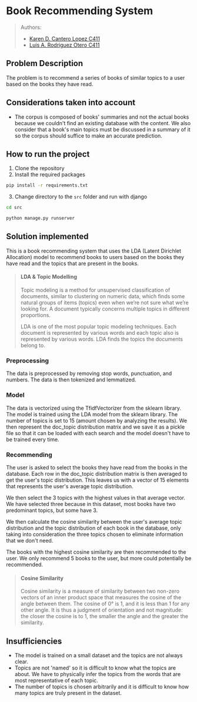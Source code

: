 # Book Recommending System 

> Authors:
> - [Karen D. Cantero Lopez C411](https://github.com/karendcl)
> - [Luis A. Rodriguez Otero C411](https://github.com/Drackaro)

## Problem Description
The problem is to recommend a series of books of similar
topics to a user based on the books they have read.

## Considerations taken into account

- The corpus is composed of books' summaries and not the actual books because we couldn't find an existing database with the content. We also consider that a book's main topics must be discussed in a summary of it so the corpus should suffice to make an accurate prediction.


## How to run the project
1. Clone the repository
2. Install the required packages
```bash
pip install -r requirements.txt
```
3. Change directory to the `src` folder and run with django
```bash
cd src
```
```bash
python manage.py runserver
```

## Solution implemented
This is a book recommending system that uses the LDA (Latent Dirichlet Allocation) 
model to recommend books to users based on the books they have read and the topics that 
are present in the books.

> #### LDA & Topic Modelling
>Topic modeling is a method for unsupervised classification of documents, similar to 
clustering on numeric data, which finds some natural groups of items (topics) even when 
we’re not sure what we’re looking for. A document typically concerns multiple topics in
different proportions.
>
>LDA is one of the most popular topic modeling techniques. Each document is represented by various words 
and each topic also is represented by various words. LDA finds the topics the documents belong to.

### Preprocessing
The data is preprocessed by removing stop words, punctuation, and numbers. The data is then tokenized and
lemmatized.

### Model
The data is vectorized using the TfidfVectorizer from the sklearn library.
The model is trained using the LDA model from the sklearn library. The number of topics is set to 15
(amount chosen by analyzing the results).
We then represent the doc_topic distribution matrix and we save it as a pickle file so that it can be loaded with each search and the model doesn't have to be trained every time.

### Recommending
The user is asked to select the books they have read from the books in the database.
Each row in the doc_topic distribution matrix is then averaged to get the user's topic distribution.
This leaves us with a vector of 15 elements that represents the user's average topic distribution.

We then select the 3 topics with the highest values in that average vector. We have selected three because in this dataset, most books have two predominant topics, but some have 3.

We then calculate the cosine similarity between the user's average topic distribution and the topic distribution of each book in the database, only taking into consideration the three topics chosen to eliminate information that we don't need.

The books with the highest cosine similarity are then recommended to the user. We only recommend 5 books to the user, but more could potentially be recommended.

> #### Cosine Similarity
> Cosine similarity is a measure of similarity between two non-zero vectors of an inner product space that measures the cosine of the angle between them. The cosine of 0° is 1, and it is less than 1 for any other angle. It is thus a judgment of orientation and not magnitude: the closer the cosine is to 1, the smaller the angle and the greater the similarity.

##

## Insufficiencies
- The model is trained on a small dataset and the topics are not always clear.
- Topics are not 'named' so it is difficult to know what the topics are about. We have to physically infer the topics from the words that are most representative of each topic.
- The number of topics is chosen arbitrarily and it is difficult to know how many topics are truly present in the dataset.












  
